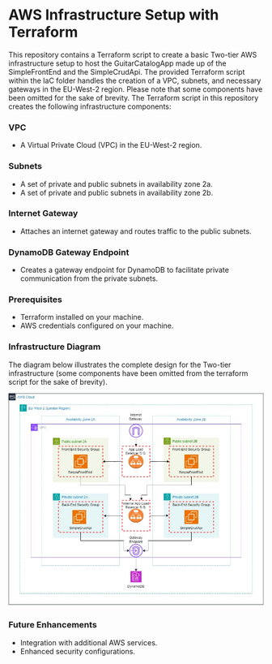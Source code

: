 # AWS Infrastructure Setup with Terraform

This repository contains a Terraform script to create a basic Two-tier AWS infrastructure setup to host the GuitarCatalogApp made up of the SimpleFrontEnd and the SimpleCrudApi. The provided Terraform script within the IaC folder handles the creation of a VPC, subnets, and necessary gateways in the EU-West-2 region. Please note that some components have been omitted for the sake of brevity. The Terraform script in this repository creates the following infrastructure components:

### VPC
- A Virtual Private Cloud (VPC) in the EU-West-2 region.

### Subnets
- A set of private and public subnets in availability zone 2a.
- A set of private and public subnets in availability zone 2b.

### Internet Gateway
- Attaches an internet gateway and routes traffic to the public subnets.

### DynamoDB Gateway Endpoint
- Creates a gateway endpoint for DynamoDB to facilitate private communication from the private subnets.

### Prerequisites
- Terraform installed on your machine.
- AWS credentials configured on your machine.

### Infrastructure Diagram
The diagram below illustrates the complete design for the Two-tier infrastructure (some components have been omitted from the terraform script for the sake of brevity).

![AWS Infrastructure](InfrastructureDiagram/Two%20Tier%20Architecture.jpg)

### Future Enhancements
- Integration with additional AWS services.
- Enhanced security configurations.
